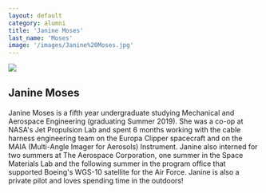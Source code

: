 ```yaml
---
layout: default
category: alumni
title: 'Janine Moses'
last_name: 'Moses'
image: '/images/Janine%20Moses.jpg'
---
```


<img src="{{ page.image }}">

<h2 class="team-title">Janine Moses</h2>
<h4 class="team-position"></h4>
<p>Janine Moses is a fifth year undergraduate studying Mechanical and Aerospace Engineering (graduating Summer 2019). She was a co-op at NASA's Jet Propulsion Lab and spent 6 months working with the cable harness engineering team on the Europa Clipper spacecraft and on the MAIA (Multi-Angle Imager for Aerosols) Instrument. Janine also interned for two summers at The Aerospace Corporation, one summer in the Space Materials Lab and the following summer in the program office that supported Boeing's WGS-10 satellite for the Air Force. Janine is also a private pilot and loves spending time in the outdoors!</p>
<ul class="team-member-other-info"></ul>
